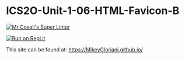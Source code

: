 # ICS2O-Unit-1-06-HTML-Favicon-B

[![Mr Coxall's Super Linter](https://github.com/MikeyGloriani/<REPOSITORY>/workflows/Mr%20Coxall's%20Super%20Linter/badge.svg)](https://github.com/MikeyGloriani/<REPOSITORY>/actions/)

[![Run on Repl.it](https://repl.it/badge/github/MikeyGloriani/<REPOSITORY>)](https://repl.it/github/MikeyGloriani/<REPOSITORY>)

This site can be found at: [https://MikeyGloriani.github.io/<REPOSITORY>](https://MikeyGloriani.github.io/<REPOSITORY>)

